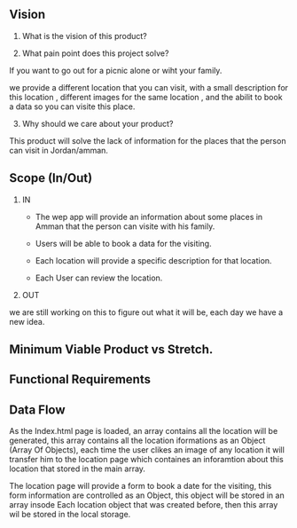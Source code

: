 ## Vision

1. What is the vision of this product?

2. What pain point does this project solve?

If you want to go out for a picnic alone or wiht your family.

we provide a different location that you can visit, with a small description for this location , different images for the same location , and the abilit to book a data so you can visite this place.

3. Why should we care about your product?

This product will solve the lack of information for the places that the person can visit in Jordan/amman.

## Scope (In/Out)

1. IN

   - The wep app will provide an information about some places in Amman that the person can visite with his family.

   - Users will be able to book a data for the visiting.

   - Each location will provide a specific description for that location.

   - Each User can review the location.

2. OUT

we are still working on this to figure out what it will be, each day we have a new idea.

## Minimum Viable Product vs Stretch.

## Functional Requirements

## Data Flow

As the Index.html page is loaded, an array contains all the location will be generated, this array contains all the location iformations as an Object (Array Of Objects), each time the user clikes an image of any location it will transfer him to the location page which containes an inforamtion about this location that stored in the main array.

The location page will provide a form to book a date for the visiting, this form information are controlled as an Object, this object will be stored in an array insode Each location object that was created before, then this array wil be stored in the local storage.

